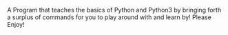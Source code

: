 A Program that teaches the basics of Python and Python3 by bringing forth a surplus of commands for you to play around with and learn by! Please Enjoy!
